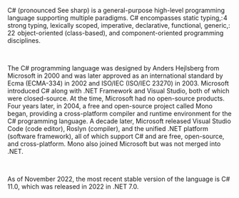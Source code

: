 C# (pronounced See sharp) is a general-purpose high-level programming language supporting multiple paradigms. C# encompasses static typing,: 4  strong typing, lexically scoped, imperative, declarative, functional, generic,: 22  object-oriented (class-based), and component-oriented programming disciplines.

<br/>

The C# programming language was designed by Anders Hejlsberg from Microsoft in 2000 and was later approved as an international standard by Ecma (ECMA-334) in 2002 and ISO/IEC (ISO/IEC 23270) in 2003. Microsoft introduced C# along with .NET Framework and Visual Studio, both of which were closed-source. At the time, Microsoft had no open-source products. Four years later, in 2004, a free and open-source project called Mono began, providing a cross-platform compiler and runtime environment for the C# programming language. A decade later, Microsoft released Visual Studio Code (code editor), Roslyn (compiler), and the unified .NET platform (software framework), all of which support C# and are free, open-source, and cross-platform. Mono also joined Microsoft but was not merged into .NET.

<br/>

As of November 2022, the most recent stable version of the language is C# 11.0, which was released in 2022 in .NET 7.0.
